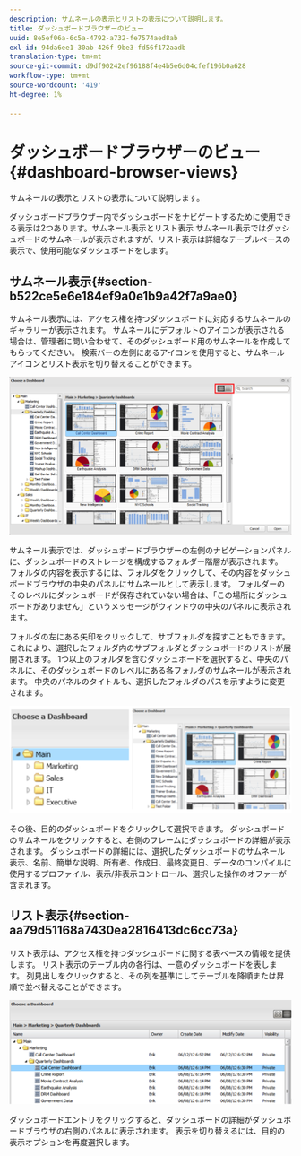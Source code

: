 ```yaml
---
description: サムネールの表示とリストの表示について説明します。
title: ダッシュボードブラウザーのビュー
uuid: 8e5ef06a-6c5a-4792-a732-fe7574aed8ab
exl-id: 94da6ee1-30ab-426f-9be3-fd56f172aadb
translation-type: tm+mt
source-git-commit: d9df90242ef96188f4e4b5e6d04cfef196b0a628
workflow-type: tm+mt
source-wordcount: '419'
ht-degree: 1%

---
```


# ダッシュボードブラウザーのビュー{#dashboard-browser-views}

サムネールの表示とリストの表示について説明します。

ダッシュボードブラウザー内でダッシュボードをナビゲートするために使用できる表示は2つあります。サムネール表示とリスト表示 サムネール表示ではダッシュボードのサムネールが表示されますが、リスト表示は詳細なテーブルベースの表示で、使用可能なダッシュボードをします。

## サムネール表示{#section-b522ce5e6e184ef9a0e1b9a42f7a9ae0}

サムネール表示には、アクセス権を持つダッシュボードに対応するサムネールのギャラリーが表示されます。 サムネールにデフォルトのアイコンが表示される場合は、管理者に問い合わせて、そのダッシュボード用のサムネールを作成してもらってください。 検索バーの左側にあるアイコンを使用すると、サムネールアイコンとリスト表示を切り替えることができます。

![](assets/thumbnail.png)

サムネール表示では、ダッシュボードブラウザーの左側のナビゲーションパネルに、ダッシュボードのストレージを構成するフォルダー階層が表示されます。 フォルダの内容を表示するには、フォルダをクリックして、その内容をダッシュボードブラウザの中央のパネルにサムネールとして表示します。 フォルダーのそのレベルにダッシュボードが保存されていない場合は、「この場所にダッシュボードがありません」というメッセージがウィンドウの中央のパネルに表示されます。

フォルダの左にある矢印をクリックして、サブフォルダを探すこともできます。 これにより、選択したフォルダ内のサブフォルダとダッシュボードのリストが展開されます。 1つ以上のフォルダを含むダッシュボードを選択すると、中央のパネルに、そのダッシュボードのレベルにある各フォルダのサムネールが表示されます。 中央のパネルのタイトルも、選択したフォルダのパスを示すように変更されます。

![](assets/choose_a_dashboard2.png)

その後、目的のダッシュボードをクリックして選択できます。 ダッシュボードのサムネールをクリックすると、右側のフレームにダッシュボードの詳細が表示されます。 ダッシュボードの詳細には、選択したダッシュボードのサムネール表示、名前、簡単な説明、所有者、作成日、最終変更日、データのコンパイルに使用するプロファイル、表示/非表示コントロール、選択した操作のオファーが含まれます。

## リスト表示{#section-aa79d51168a7430ea2816413dc6cc73a}

リスト表示は、アクセス権を持つダッシュボードに関する表ベースの情報を提供します。 リスト表示のテーブル内の各行は、一意のダッシュボードを表します。 列見出しをクリックすると、その列を基準にしてテーブルを降順または昇順で並べ替えることができます。

![](assets/list_view.png)

ダッシュボードエントリをクリックすると、ダッシュボードの詳細がダッシュボードブラウザの右側のパネルに表示されます。 表示を切り替えるには、目的の表示オプションを再度選択します。
